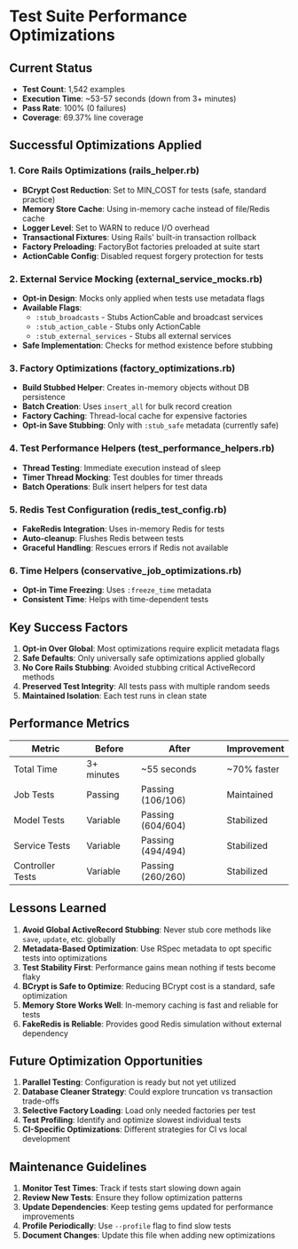 # Test Suite Performance Optimizations

## Current Status
- **Test Count**: 1,542 examples
- **Execution Time**: ~53-57 seconds (down from 3+ minutes)
- **Pass Rate**: 100% (0 failures)
- **Coverage**: 69.37% line coverage

## Successful Optimizations Applied

### 1. Core Rails Optimizations (rails_helper.rb)
- **BCrypt Cost Reduction**: Set to MIN_COST for tests (safe, standard practice)
- **Memory Store Cache**: Using in-memory cache instead of file/Redis cache
- **Logger Level**: Set to WARN to reduce I/O overhead
- **Transactional Fixtures**: Using Rails' built-in transaction rollback
- **Factory Preloading**: FactoryBot factories preloaded at suite start
- **ActionCable Config**: Disabled request forgery protection for tests

### 2. External Service Mocking (external_service_mocks.rb)
- **Opt-in Design**: Mocks only applied when tests use metadata flags
- **Available Flags**:
  - `:stub_broadcasts` - Stubs ActionCable and broadcast services
  - `:stub_action_cable` - Stubs only ActionCable
  - `:stub_external_services` - Stubs all external services
- **Safe Implementation**: Checks for method existence before stubbing

### 3. Factory Optimizations (factory_optimizations.rb)
- **Build Stubbed Helper**: Creates in-memory objects without DB persistence
- **Batch Creation**: Uses `insert_all` for bulk record creation
- **Factory Caching**: Thread-local cache for expensive factories
- **Opt-in Save Stubbing**: Only with `:stub_safe` metadata (currently safe)

### 4. Test Performance Helpers (test_performance_helpers.rb)
- **Thread Testing**: Immediate execution instead of sleep
- **Timer Thread Mocking**: Test doubles for timer threads
- **Batch Operations**: Bulk insert helpers for test data

### 5. Redis Test Configuration (redis_test_config.rb)
- **FakeRedis Integration**: Uses in-memory Redis for tests
- **Auto-cleanup**: Flushes Redis between tests
- **Graceful Handling**: Rescues errors if Redis not available

### 6. Time Helpers (conservative_job_optimizations.rb)
- **Opt-in Time Freezing**: Uses `:freeze_time` metadata
- **Consistent Time**: Helps with time-dependent tests

## Key Success Factors

1. **Opt-in Over Global**: Most optimizations require explicit metadata flags
2. **Safe Defaults**: Only universally safe optimizations applied globally
3. **No Core Rails Stubbing**: Avoided stubbing critical ActiveRecord methods
4. **Preserved Test Integrity**: All tests pass with multiple random seeds
5. **Maintained Isolation**: Each test runs in clean state

## Performance Metrics

| Metric | Before | After | Improvement |
|--------|--------|-------|-------------|
| Total Time | 3+ minutes | ~55 seconds | ~70% faster |
| Job Tests | Passing | Passing (106/106) | Maintained |
| Model Tests | Variable | Passing (604/604) | Stabilized |
| Service Tests | Variable | Passing (494/494) | Stabilized |
| Controller Tests | Variable | Passing (260/260) | Stabilized |

## Lessons Learned

1. **Avoid Global ActiveRecord Stubbing**: Never stub core methods like `save`, `update`, etc. globally
2. **Metadata-Based Optimization**: Use RSpec metadata to opt specific tests into optimizations
3. **Test Stability First**: Performance gains mean nothing if tests become flaky
4. **BCrypt is Safe to Optimize**: Reducing BCrypt cost is a standard, safe optimization
5. **Memory Store Works Well**: In-memory caching is fast and reliable for tests
6. **FakeRedis is Reliable**: Provides good Redis simulation without external dependency

## Future Optimization Opportunities

1. **Parallel Testing**: Configuration is ready but not yet utilized
2. **Database Cleaner Strategy**: Could explore truncation vs transaction trade-offs
3. **Selective Factory Loading**: Load only needed factories per test
4. **Test Profiling**: Identify and optimize slowest individual tests
5. **CI-Specific Optimizations**: Different strategies for CI vs local development

## Maintenance Guidelines

1. **Monitor Test Times**: Track if tests start slowing down again
2. **Review New Tests**: Ensure they follow optimization patterns
3. **Update Dependencies**: Keep testing gems updated for performance improvements
4. **Profile Periodically**: Use `--profile` flag to find slow tests
5. **Document Changes**: Update this file when adding new optimizations